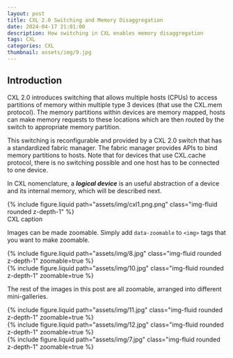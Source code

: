```yaml
---
layout: post
title: CXL 2.0 Switching and Memory Disaggregation
date: 2024-04-17 21:01:00
description: How switching in CXL enables memory disaggregation
tags: CXL
categories: CXL
thumbnail: assets/img/9.jpg
---
```

## Introduction 
CXL 2.0 introduces switching that allows multiple hosts (CPUs) to access partitions of memory within multiple type 3 devices (that use the CXL.mem protocol). The memory partitions within devices are memory mapped, hosts can make memory requests to these locations which are then routed by the switch to appropriate memory partition.

This switching is reconfigurable and provided by a CXL 2.0 switch that has a standardized fabric manager. The fabric manager provides APIs to bind memory partitions to hosts. Note that for devices that use CXL.cache protocol, there is no switching possible and one host has to be connected to one device.

 In CXL nomenclature, a ***logical device*** is an useful abstraction of a device and its internal memory, which will be described next. 

<div class="row mt-3">
    <div class="col-sm mt-3 mt-md-0">
        {% include figure.liquid path="assets/img/cxl1.png.png" class="img-fluid rounded z-depth-1" %}
    </div>
</div>
<div class="caption">
    CXL caption
</div>

Images can be made zoomable.
Simply add `data-zoomable` to `<img>` tags that you want to make zoomable.

<div class="row mt-3">
    <div class="col-sm mt-3 mt-md-0">
        {% include figure.liquid path="assets/img/8.jpg" class="img-fluid rounded z-depth-1" zoomable=true %}
    </div>
    <div class="col-sm mt-3 mt-md-0">
        {% include figure.liquid path="assets/img/10.jpg" class="img-fluid rounded z-depth-1" zoomable=true %}
    </div>
</div>

The rest of the images in this post are all zoomable, arranged into different mini-galleries.

<div class="row mt-3">
    <div class="col-sm mt-3 mt-md-0">
        {% include figure.liquid path="assets/img/11.jpg" class="img-fluid rounded z-depth-1" zoomable=true %}
    </div>
    <div class="col-sm mt-3 mt-md-0">
        {% include figure.liquid path="assets/img/12.jpg" class="img-fluid rounded z-depth-1" zoomable=true %}
    </div>
    <div class="col-sm mt-3 mt-md-0">
        {% include figure.liquid path="assets/img/7.jpg" class="img-fluid rounded z-depth-1" zoomable=true %}
    </div>
</div>
